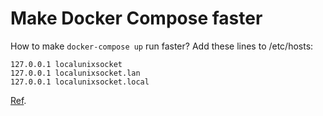 # Make Docker Compose faster

How to make `docker-compose up` run faster? Add these lines to /etc/hosts:

```
127.0.0.1 localunixsocket
127.0.0.1 localunixsocket.lan
127.0.0.1 localunixsocket.local
```

[Ref](https://github.com/docker/compose/issues/3419#issuecomment-257933259).
